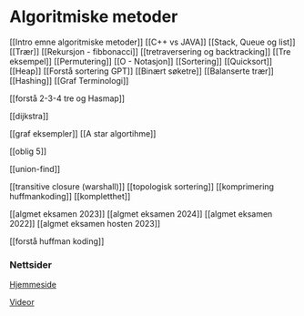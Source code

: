 # Algoritmiske metoder

[[Intro emne algoritmiske metoder]]
[[C++ vs JAVA]]
[[Stack, Queue og list]]
[[Trær]]
[[Rekursjon - fibbonacci]]
[[tretraversering og backtracking]]
[[Tre eksempel]]
[[Permutering]]
[[O - Notasjon]]
[[Sortering]]
[[Quicksort]] 
[[Heap]]
[[Forstå sortering GPT]]
[[Binært søketre]]
[[Balanserte trær]]
[[Hashing]]
[[Graf Terminologi]]

[[forstå 2-3-4 tre og Hasmap]]

[[dijkstra]]

[[graf eksempler]]
[[A star algortihme]]

[[oblig 5]]

[[union-find]]

[[transitive closure (warshall)]]
[[topologisk sortering]]
[[komprimering huffmankoding]]
[[kompletthet]]

[[algmet eksamen 2023]]
[[algmet eksamen 2024]]
[[algmet eksamen 2022]]
[[algmet eksamen hosten 2023]]


[[forstå huffman koding]]

### Nettsider

[Hjemmeside](https://folk.ntnu.no/frh/algmet/)

[Videor](https://folk.ntnu.no/frh/algmet/videoer.html)
